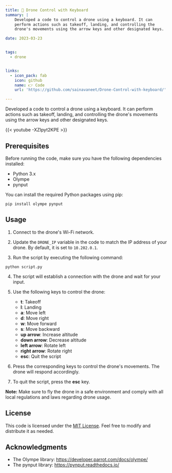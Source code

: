 ```yaml
---
title: 🎉 Drone Control with Keyboard
summary: |
    Developed a code to control a drone using a keyboard. It can
    perform actions such as takeoff, landing, and controlling the
    drone's movements using the arrow keys and other designated keys.

date: 2023-03-23


tags:
  - drone


links:
  - icon_pack: fab
    icon: github
    name: 👉 Code
    url: 'https://github.com/sainavaneet/Drone-Control-with-keyboard/'

---
```


Developed a code to control a drone using a keyboard. It can
    perform actions such as takeoff, landing, and controlling the
    drone's movements using the arrow keys and other designated keys.

{{< youtube -XZIpyt2KPE >}}

## Prerequisites

Before running the code, make sure you have the following dependencies installed:

- Python 3.x
- Olympe
- pynput

You can install the required Python packages using pip:

```
pip install olympe pynput
```

## Usage

1. Connect to the drone's Wi-Fi network.

2. Update the `DRONE_IP` variable in the code to match the IP address of your drone. By default, it is set to `10.202.0.1`.

3. Run the script by executing the following command:

```
python script.py
```

4. The script will establish a connection with the drone and wait for your input.

5. Use the following keys to control the drone:

   - **t**: Takeoff
   - **l**: Landing
   - **a**: Move left
   - **d**: Move right
   - **w**: Move forward
   - **s**: Move backward
   - **up arrow**: Increase altitude
   - **down arrow**: Decrease altitude
   - **left arrow**: Rotate left
   - **right arrow**: Rotate right
   - **esc**: Quit the script

6. Press the corresponding keys to control the drone's movements. The drone will respond accordingly.

7. To quit the script, press the **esc** key.

**Note:** Make sure to fly the drone in a safe environment and comply with all local regulations and laws regarding drone usage.

## License

This code is licensed under the [MIT License](LICENSE). Feel free to modify and distribute it as needed.

## Acknowledgments

- The Olympe library: https://developer.parrot.com/docs/olympe/
- The pynput library: https://pynput.readthedocs.io/
